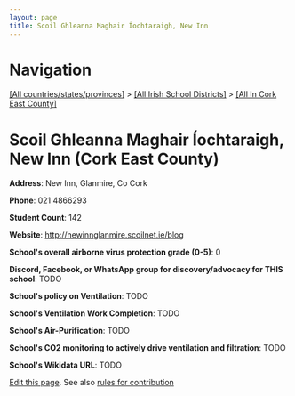 ```yaml
---
layout: page
title: Scoil Ghleanna Maghair Íochtaraigh, New Inn
---
```

# Navigation

[[All countries/states/provinces]](../../..) > [[All Irish School Districts]](../..) > [[All In Cork East County]](..)

# Scoil Ghleanna Maghair Íochtaraigh, New Inn (Cork East County)

**Address**: New Inn, Glanmire, Co Cork

**Phone**: 021 4866293

**Student Count**: 142

**Website**: <http://newinnglanmire.scoilnet.ie/blog>

**School's overall airborne virus protection grade (0-5)**: 0

**Discord, Facebook, or WhatsApp group for discovery/advocacy for THIS school**: TODO

**School's policy on Ventilation**: TODO

**School's Ventilation Work Completion**: TODO

**School's Air-Purification**: TODO

**School's CO2 monitoring to actively drive ventilation and filtration**: TODO

**School's Wikidata URL**: TODO


[Edit this page](https://github.com/ventilate-schools/Ireland/edit/main/./Cork_East_County/Scoil_Ghleanna_Maghair_Íochtaraigh,_New_Inn.md). See also [rules for contribution](../../../contribution-rules/)